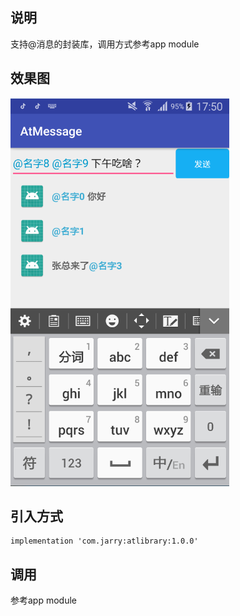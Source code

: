 ## 说明 ##
支持@消息的封装库，调用方式参考app module

## 效果图 ##

![](readme/picture.png)

## 引入方式 ##

    implementation 'com.jarry:atlibrary:1.0.0'

## 调用 ##

参考app module
